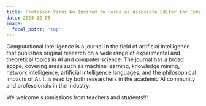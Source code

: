 ```yaml
---
title: Professor Yirui Wu Invited to Serve as Associate Editor for Computational Intelligence (CCF-C)
date: 2024-12-05
image:
  focal_point: 'top'
---
```

Computational Intelligence is a journal in the field of artificial intelligence that publishes original research on a wide range of experimental and theoretical topics in AI and computer science. The journal has a broad scope, covering areas such as machine learning, knowledge mining, network intelligence, artificial intelligence languages, and the philosophical impacts of AI. It is read by both researchers in the academic AI community and professionals in the industry.
<!--more-->
We welcome submissions from teachers and students!!!